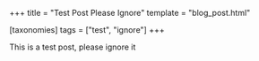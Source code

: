 +++
title = "Test Post Please Ignore"
template = "blog_post.html"

[taxonomies]
tags = ["test", "ignore"]
+++

This is a test post, please ignore it
